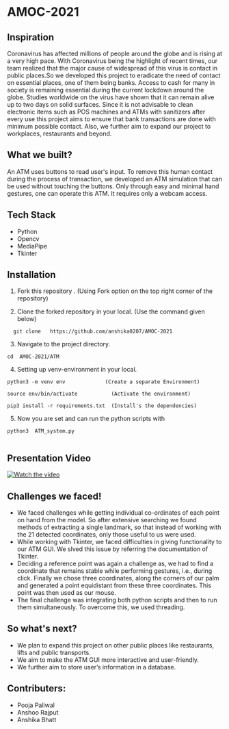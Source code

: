 # AMOC-2021
## Inspiration
Coronavirus has affected millions of people around the globe and is rising at a very high pace. With Coronavirus being the highlight of recent times, our team realized that the major cause of widespread of this virus is contact in public places.So we developed this project to eradicate the need of contact on essential places, one of them being banks. Access to cash for many in society is remaining essential during the current lockdown around the globe. Studies worldwide on the virus have shown that it can remain alive up to two days on solid surfaces. Since it is not advisable to clean electronic items such as POS machines and ATMs with sanitizers after every use this project aims to ensure that bank transactions are done with minimum possible contact. Also, we further aim to expand our project to workplaces, restaurants and beyond.

## What we built?
An ATM uses buttons to read user's input. To remove this human contact during the process of transaction, we developed an ATM simulation that can be used without touching the buttons. Only through easy and minimal hand gestures, one can operate this ATM. It requires only a webcam access.

## Tech Stack
* Python
* Opencv
* MediaPipe
* Tkinter


## Installation

1. Fork this repository .     (Using Fork option on the top right corner of the repository)

2. Clone the forked repository in your local.  (Use the command given below)
```
  git clone   https://github.com/anshika0207/AMOC-2021
```
3. Navigate to the project directory.
```
cd  AMOC-2021/ATM
```

4. Setting up venv-environment in your local.

```
python3 -m venv env             (Create a separate Environment)
```
```
source env/bin/activate           (Activate the environment)
```
```
pip3 install -r requirements.txt  (Install's the dependencies)
```
 5.  Now you are set and can run the python scripts with
```
python3  ATM_system.py


````

## Presentation Video

[![Watch the video](https://img.youtube.com/vi/-sqzz7Ohp_Y/maxresdefault.jpg)](https://youtu.be/-sqzz7Ohp_Y)


## Challenges we faced!
* We faced challenges while getting individual co-ordinates of each point on hand from the model. So after extensive searching we found methods of extracting a single landmark, so that instead of working with the 21 detected coordinates, only those useful to us were used.
* While working with Tkinter, we faced difficulties in giving functionality to our ATM GUI. We slved this issue by referring the documentation of Tkinter.
* Deciding a reference point was again a challenge as, we had to find a coordinate that remains stable while performing gestures, i.e., during click. Finally we chose three coordinates, along the corners of our palm and generated a point equidistant from these three coordinates. This point was then used as our mouse.
* The final challenge was integrating both python scripts and then to run them simultaneously. To overcome this, we used threading.

## So what's next?
* We plan to expand this project on other public places like restaurants, lifts and public transports.
* We aim to make the ATM GUI more interactive and user-friendly.
* We further aim to store user’s information in a database.

## Contributers:
* Pooja Paliwal
* Anshoo Rajput
* Anshika Bhatt
